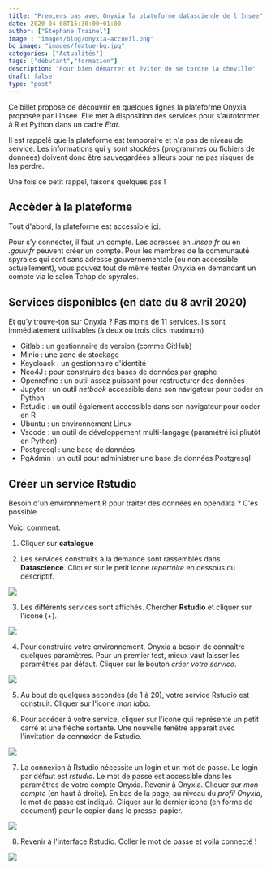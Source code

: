 ```yaml
---
title: "Premiers pas avec Onyxia la plateforme datasciende de l'Insee"
date: 2020-04-08T15:30:00+01:00
author: ["Stéphane Trainel"]
image : "images/blog/onyxia-accueil.png"
bg_image: "images/featue-bg.jpg"
categories: ["Actualités"]
tags: ["débutant","formation"]
description: "Pour bien démarrer et éviter de se tordre la cheville"
draft: false
type: "post"
---
```


Ce billet propose de découvrir en quelques lignes la plateforme Onyxia proposée par l'Insee.
Elle met à disposition des services pour s'autoformer à R et Python dans un cadre *Etat*.

Il est rappelé que la plateforme est temporaire et n'a pas de niveau de service.
Les informations qui y sont stockées (programmes ou fichiers de données) doivent donc
être sauvegardées ailleurs pour ne pas risquer de les perdre.

Une fois ce petit rappel, faisons quelques pas !


## Accèder à la plateforme

Tout d'abord, la plateforme est accessible [ici](https://spyrales.sspcloud.fr/accueil).

Pour s'y connecter, il faut un compte. Les adresses en *.insee.fr* ou en *.gouv.fr* peuvent créer un compte.
Pour les membres de la communauté spyrales qui sont sans adresse gouvernementale (ou non accessible actuellement),
vous pouvez tout de même tester Onyxia en demandant un compte via le salon Tchap de spyrales.


## Services disponibles (en date du 8 avril 2020)

Et qu'y trouve-ton sur Onyxia ? Pas moins de 11 services. Ils sont immédiatement utilisables (à deux ou trois clics maximum)

* Gitlab : un gestionnaire de version (comme GitHub)
* Minio : une zone de stockage
* Keycloack : un gestionnaire d'identité
* Neo4J : pour construire des bases de données par graphe
* Openrefine : un outil assez puissant pour restructurer des données
* Jupyter : un outil *netbook* accessible dans son navigateur pour coder en Python
* Rstudio : un outil également accessible dans son navigateur pour coder en R
* Ubuntu : un environnement Linux 
* Vscode : un outil de développement multi-langage (paramétré ici pliutôt en Python)
* Postgresql : une base de données 
* PgAdmin : un outil pour administrer une base de données Postgresql


## Créer un service Rstudio

Besoin d'un environnement R pour traiter des données en opendata ? C'es possible.

Voici comment.

1. Cliquer sur **catalogue**

2. Les services construits à la demande sont rassemblés dans **Datascience**. Cliquer sur le petit icone *repertoire* en dessous du descriptif.

![](/images/blog/onyxia-datascience.png)

3. Les différents services sont affichés. Chercher **Rstudio** et cliquer sur l'icone (+).

![](/images/blog/onyxia-build-rstudio.png)

4. Pour construire votre environnement, Onyxia a besoin de connaître quelques paramètres. Pour un premier test, mieux vaut laisser les paramètres par défaut. Cliquer sur le bouton *créer votre service*.

![](/images/blog/onyxia-paramR.png)

5. Au bout de quelques secondes (de 1 à 20), votre service Rstudio est construit. Cliquer sur l'icone *mon labo*.


6. Pour accéder à votre service, cliquer sur l'icone qui représente un petit carré et une flèche sortante. Une nouvelle fenêtre apparait avec l'invitation de connexion de Rstudio.

![](/images/blog/onyxia-monlabo.png)

7. La connexion à Rstudio nécessite un login et un mot de passe. Le login par défaut est *rstudio*. Le mot de passe est accessible dans les paramètres de votre compte Onyxia. Revenir à Onyxia. Cliquer sur *mon compte* (en haut à droite). En bas de la page, au niveau du *profil Onyxia*, le mot de passe est indiqué. Cliquer sur le dernier icone (en forme de document) pour le copier dans le presse-papier.

![](/images/blog/onyxia-password.png)

8. Revenir à l'interface Rstudio. Coller le mot de passe et voilà connecté ! 

![](/images/blog/onyxia-rstudio.png)

